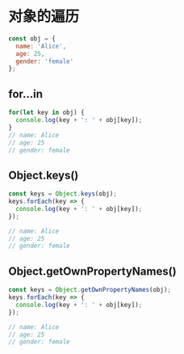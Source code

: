 # 对象的遍历

``` js
const obj = {
  name: 'Alice',
  age: 25,
  gender: 'female'
};

```

## for...in

``` js
for(let key in obj) {
  console.log(key + ': ' + obj[key]);
}
// name: Alice
// age: 25
// gender: female
```
## Object.keys() 

``` js
const keys = Object.keys(obj);
keys.forEach(key => {
  console.log(key + ': ' + obj[key]);
});

// name: Alice
// age: 25
// gender: female
```

## Object.getOwnPropertyNames() 

``` js
const keys = Object.getOwnPropertyNames(obj);
keys.forEach(key => {
  console.log(key + ': ' + obj[key]);
});

// name: Alice
// age: 25
// gender: female
```
